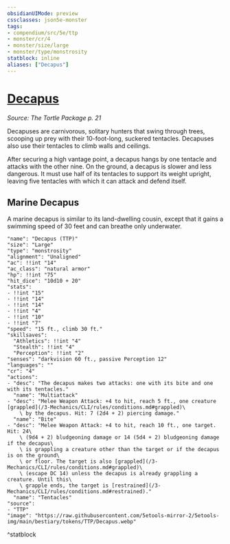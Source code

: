 ```yaml
---
obsidianUIMode: preview
cssclasses: json5e-monster
tags:
- compendium/src/5e/ttp
- monster/cr/4
- monster/size/large
- monster/type/monstrosity
statblock: inline
aliases: ["Decapus"]
---
```

# [Decapus](3-Mechanics\CLI\bestiary\monstrosity/decapus-ttp.md)
*Source: The Tortle Package p. 21*  

Decapuses are carnivorous, solitary hunters that swing through trees, scooping up prey with their 10-foot-long, suckered tentacles. Decapuses also use their tentacles to climb walls and ceilings.

After securing a high vantage point, a decapus hangs by one tentacle and attacks with the other nine. On the ground, a decapus is slower and less dangerous. It must use half of its tentacles to support its weight upright, leaving five tentacles with which it can attack and defend itself.

## Marine Decapus

A marine decapus is similar to its land-dwelling cousin, except that it gains a swimming speed of 30 feet and can breathe only underwater.

```statblock
"name": "Decapus (TTP)"
"size": "Large"
"type": "monstrosity"
"alignment": "Unaligned"
"ac": !!int "14"
"ac_class": "natural armor"
"hp": !!int "75"
"hit_dice": "10d10 + 20"
"stats":
- !!int "15"
- !!int "14"
- !!int "14"
- !!int "4"
- !!int "10"
- !!int "7"
"speed": "15 ft., climb 30 ft."
"skillsaves":
  "Athletics": !!int "4"
  "Stealth": !!int "4"
  "Perception": !!int "2"
"senses": "darkvision 60 ft., passive Perception 12"
"languages": ""
"cr": "4"
"actions":
- "desc": "The decapus makes two attacks: one with its bite and one with its tentacles."
  "name": "Multiattack"
- "desc": "Melee Weapon Attack: +4 to hit, reach 5 ft., one creature [grappled](/3-Mechanics/CLI/rules/conditions.md#grappled)\
    \ by the decapus. Hit: 7 (2d4 + 2) piercing damage."
  "name": "Bite"
- "desc": "Melee Weapon Attack: +4 to hit, reach 10 ft., one target. Hit: 24\
    \ (9d4 + 2) bludgeoning damage or 14 (5d4 + 2) bludgeoning damage if the decapus\
    \ is grappling a creature other than the target or if the decapus is on the ground\
    \ or floor. The target is also [grappled](/3-Mechanics/CLI/rules/conditions.md#grappled)\
    \ (escape DC 14) unless the decapus is already grappling a creature. Until this\
    \ grapple ends, the target is [restrained](/3-Mechanics/CLI/rules/conditions.md#restrained)."
  "name": "Tentacles"
"source":
- "TTP"
"image": "https://raw.githubusercontent.com/5etools-mirror-2/5etools-img/main/bestiary/tokens/TTP/Decapus.webp"
```
^statblock
